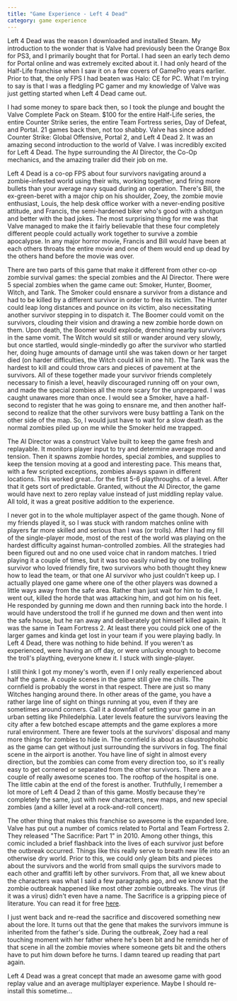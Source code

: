 ```yaml
---
title: "Game Experience - Left 4 Dead"
category: game experience
---
```

Left 4 Dead was the reason I downloaded and installed Steam. My introduction to the wonder that is Valve had previously been the Orange Box for PS3, and I primarily bought that for Portal. I had seen an early tech demo for Portal online and was extremely excited about it. I had only heard of the Half-Life franchise when I saw it on a few covers of GamePro years earlier. Prior to that, the only FPS I had beaten was Halo: CE for PC. What I'm trying to say is that I was a fledgling PC gamer and my knowledge of Valve was just getting started when Left 4 Dead came out.

I had some money to spare back then, so I took the plunge and bought the Valve Complete Pack on Steam. $100 for the entire Half-Life series, the entire Counter Strike series, the entire Team Fortress series, Day of Defeat, and Portal. 21 games back then, not too shabby. Valve has since added Counter Strike: Global Offensive, Portal 2, and Left 4 Dead 2. It was an amazing second introduction to the world of Valve. I was incredibly excited for Left 4 Dead. The hype surrounding the AI Director, the Co-Op mechanics, and the amazing trailer did their job on me.

Left 4 Dead is a co-op FPS about four survivors navigating around a zombie-infested world using their wits, working together, and firing more bullets than your average navy squad during an operation. There's Bill, the ex-green-beret with a major chip on his shoulder, Zoey, the zombie movie enthusiast, Louis, the help desk office worker with a never-ending positive attitude, and Francis, the semi-hardened biker who's good with a shotgun and better with the bad jokes. The most surprising thing for me was that Valve managed to make the it fairly believable that these four completely different people could actually work together to survive a zombie apocalypse. In any major horror movie, Francis and Bill would have been at each others throats the entire movie and one of them would end up dead by the others hand before the movie was over.

There are two parts of this game that make it different from other co-op zombie survival games: the special zombies and the AI Director. There were 5 special zombies when the game came out: Smoker, Hunter, Boomer, Witch, and Tank. The Smoker could ensnare a survivor from a distance and had to be killed by a different survivor in order to free its victim. The Hunter could leap long distances and pounce on its victim, also necessitating another survivor stepping in to dispatch it. The Boomer could vomit on the survivors, clouding their vision and drawing a new zombie horde down on them. Upon death, the Boomer would explode, drenching nearby survivors in the same vomit. The Witch would sit still or wander around very slowly, but once startled, would single-mindedly go after the survivor who startled her, doing huge amounts of damage until she was taken down or her target died (on harder difficulties, the Witch could kill in one hit). The Tank was the hardest to kill and could throw cars and pieces of pavement at the survivors. All of these together made your survivor friends completely necessary to finish a level, heavily discouraged running off on your own, and made the special zombies all the more scary for the unprepared. I was caught unawares more than once. I would see a Smoker, have a half-second to register that he was going to ensnare me, and then another half-second to realize that the other survivors were busy battling a Tank on the other side of the map. So, I would just have to wait for a slow death as the normal zombies piled up on me while the Smoker held me trapped.

The AI Director was a construct Valve built to keep the game fresh and replayable. It monitors player input to try and determine average mood and tension. Then it spawns zombie hordes, special zombies, and supplies to keep the tension moving at a good and interesting pace. This means that, with a few scripted exceptions, zombies always spawn in different locations. This worked great...for the first 5-6 playthroughs. of a level. After that it gets sort of predictable. Granted, without the AI Director, the game would have next to zero replay value instead of just middling replay value. All told, it was a great positive addition to the experience.

I never got in to the whole multiplayer aspect of the game though. None of my friends played it, so I was stuck with random matches online with players far more skilled and serious than I was (or trolls). After I had my fill of the single-player mode, most of the rest of the world was playing on the hardest difficulty against human-controlled zombies. All the strategies had been figured out and no one used voice chat in random matches. I tried playing it a couple of times, but it was too easily ruined by one trolling survivor who loved friendly fire, two survivors who both thought they knew how to lead the team, or that one AI survivor who just couldn't keep up. I actually played one game where one of the other players was downed a little ways away from the safe area. Rather than just wait for him to die, I went out, killed the horde that was attacking him, and got him on his feet. He responded by gunning me down and then running back into the horde. I would have understood the troll if he gunned me down and then went into the safe house, but he ran away and deliberately got himself killed again. It was the same in Team Fortress 2. At least there you could pick one of the larger games and kinda get lost in your team if you were playing badly. In Left 4 Dead, there was nothing to hide behind. If you weren't as experienced, were having an off day, or were unlucky enough to become the troll's plaything, everyone knew it. I stuck with single-player.

I still think I got my money's worth, even if I only really experienced about half the game. A couple scenes in the game still give me chills. The cornfield is probably the worst in that respect. There are just so many Witches hanging around there. In other areas of the game, you have a rather large line of sight on things running at you, even if they are sometimes around corners. Call it a downfall of setting your game in an urban setting like Philedelphia. Later levels feature the survivors leaving the city after a few botched escape attempts and the game explores a more rural environment. There are fewer tools at the survivors' disposal and many more things for zombies to hide in. The cornfield is about as claustrophobic as the game can get without just surrounding the survivors in fog. The final scene in the airport is another. You have line of sight in almost every direction, but the zombies can come from every direction too, so it's really easy to get cornered or separated from the other survivors. There are a couple of really awesome scenes too. The rooftop of the hospital is one. The little cabin at the end of the forest is another. Truthfully, I remember a lot more of Left 4 Dead 2 than of this game. Mostly because they're completely the same, just with new characters, new maps, and new special zombies (and a killer level at a rock-and-roll concert).

The other thing that makes this franchise so awesome is the expanded lore. Valve has put out a number of comics related to Portal and Team Fortress 2. They released "The Sacrifice: Part 1" in 2010. Among other things, this comic included a brief flashback into the lives of each survivor just before the outbreak occurred. Things like this really serve to breath new life into an otherwise dry world. Prior to this, we could only gleam bits and pieces about the survivors and the world from small quips the survivors made to each other and graffiti left by other survivors. From that, all we knew about the characters was what I said a few paragraphs ago, and we know that the zombie outbreak happened like most other zombie outbreaks. The virus (if it was a virus) didn't even have a name. The Sacrifice is a gripping piece of literature. You can read it for free <a href="http://www.l4d.com/comic/">here</a>.

I just went back and re-read the sacrifice and discovered something new about the lore. It turns out that the gene that makes the survivors immune is inherited from the father's side. During the outbreak, Zoey had a real touching moment with her father where he's been bit and he reminds her of that scene in all the zombie movies where someone gets bit and the others have to put him down before he turns. I damn teared up reading that part again.

Left 4 Dead was a great concept that made an awesome game with good replay value and an average multiplayer experience. Maybe I should re-install this sometime...
